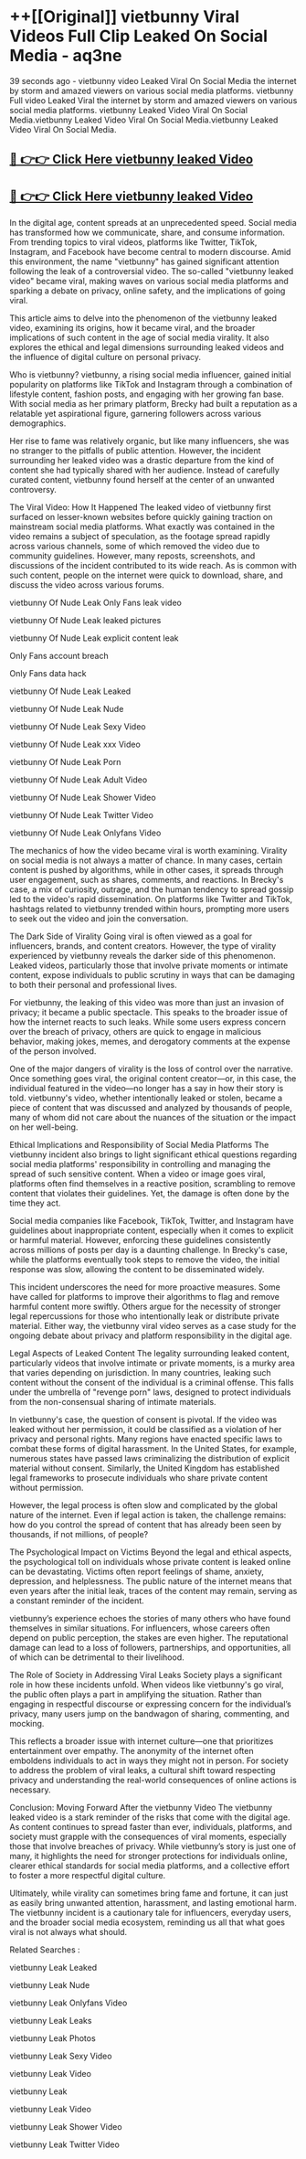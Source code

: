 # ++[[Original]] vietbunny Viral Videos Full Clip Leaked On Social Media - aq3ne<br>

39 seconds ago - vietbunny video Leaked Viral On Social Media the internet by storm and amazed viewers on various social media platforms.
vietbunny Full video Leaked Viral the internet by storm and amazed viewers on various social media platforms. vietbunny Leaked Video Viral On Social Media.vietbunny Leaked Video Viral On Social Media.vietbunny Leaked Video Viral On Social Media.<br>


## [🔴 👉👉 Click Here vietbunny leaked Video ](https://onlyclips.site?title=vietbunny&ref=git)

## [🔴 👉👉 Click Here vietbunny leaked Video ](https://onlyclips.site?title=vietbunny&ref=git)

In the digital age, content spreads at an unprecedented speed. Social media has transformed how we communicate, share, and consume information. From trending topics to viral videos, platforms like Twitter, TikTok, Instagram, and Facebook have become central to modern discourse. Amid this environment, the name "vietbunny" has gained significant attention following the leak of a controversial video. The so-called "vietbunny leaked video" became viral, making waves on various social media platforms and sparking a debate on privacy, online safety, and the implications of going viral.

This article aims to delve into the phenomenon of the vietbunny leaked video, examining its origins, how it became viral, and the broader implications of such content in the age of social media virality. It also explores the ethical and legal dimensions surrounding leaked videos and the influence of digital culture on personal privacy.

Who is vietbunny?
vietbunny, a rising social media influencer, gained initial popularity on platforms like TikTok and Instagram through a combination of lifestyle content, fashion posts, and engaging with her growing fan base. With social media as her primary platform, Brecky had built a reputation as a relatable yet aspirational figure, garnering followers across various demographics.

Her rise to fame was relatively organic, but like many influencers, she was no stranger to the pitfalls of public attention. However, the incident surrounding her leaked video was a drastic departure from the kind of content she had typically shared with her audience. Instead of carefully curated content, vietbunny found herself at the center of an unwanted controversy.

The Viral Video: How It Happened
The leaked video of vietbunny first surfaced on lesser-known websites before quickly gaining traction on mainstream social media platforms. What exactly was contained in the video remains a subject of speculation, as the footage spread rapidly across various channels, some of which removed the video due to community guidelines. However, many reposts, screenshots, and discussions of the incident contributed to its wide reach. As is common with such content, people on the internet were quick to download, share, and discuss the video across various forums.

vietbunny Of Nude Leak Only Fans leak video

vietbunny Of Nude Leak leaked pictures

vietbunny Of Nude Leak explicit content leak

Only Fans account breach

Only Fans data hack

vietbunny Of Nude Leak Leaked

vietbunny Of Nude Leak Nude

vietbunny Of Nude Leak Sexy Video

vietbunny Of Nude Leak xxx Video

vietbunny Of Nude Leak Porn

vietbunny Of Nude Leak Adult Video

vietbunny Of Nude Leak Shower Video

vietbunny Of Nude Leak Twitter Video

vietbunny Of Nude Leak Onlyfans Video

The mechanics of how the video became viral is worth examining. Virality on social media is not always a matter of chance. In many cases, certain content is pushed by algorithms, while in other cases, it spreads through user engagement, such as shares, comments, and reactions. In Brecky's case, a mix of curiosity, outrage, and the human tendency to spread gossip led to the video's rapid dissemination. On platforms like Twitter and TikTok, hashtags related to vietbunny trended within hours, prompting more users to seek out the video and join the conversation.

The Dark Side of Virality
Going viral is often viewed as a goal for influencers, brands, and content creators. However, the type of virality experienced by vietbunny reveals the darker side of this phenomenon. Leaked videos, particularly those that involve private moments or intimate content, expose individuals to public scrutiny in ways that can be damaging to both their personal and professional lives.

For vietbunny, the leaking of this video was more than just an invasion of privacy; it became a public spectacle. This speaks to the broader issue of how the internet reacts to such leaks. While some users express concern over the breach of privacy, others are quick to engage in malicious behavior, making jokes, memes, and derogatory comments at the expense of the person involved.

One of the major dangers of virality is the loss of control over the narrative. Once something goes viral, the original content creator—or, in this case, the individual featured in the video—no longer has a say in how their story is told. vietbunny's video, whether intentionally leaked or stolen, became a piece of content that was discussed and analyzed by thousands of people, many of whom did not care about the nuances of the situation or the impact on her well-being.

Ethical Implications and Responsibility of Social Media Platforms
The vietbunny incident also brings to light significant ethical questions regarding social media platforms' responsibility in controlling and managing the spread of such sensitive content. When a video or image goes viral, platforms often find themselves in a reactive position, scrambling to remove content that violates their guidelines. Yet, the damage is often done by the time they act.

Social media companies like Facebook, TikTok, Twitter, and Instagram have guidelines about inappropriate content, especially when it comes to explicit or harmful material. However, enforcing these guidelines consistently across millions of posts per day is a daunting challenge. In Brecky's case, while the platforms eventually took steps to remove the video, the initial response was slow, allowing the content to be disseminated widely.

This incident underscores the need for more proactive measures. Some have called for platforms to improve their algorithms to flag and remove harmful content more swiftly. Others argue for the necessity of stronger legal repercussions for those who intentionally leak or distribute private material. Either way, the vietbunny viral video serves as a case study for the ongoing debate about privacy and platform responsibility in the digital age.

Legal Aspects of Leaked Content
The legality surrounding leaked content, particularly videos that involve intimate or private moments, is a murky area that varies depending on jurisdiction. In many countries, leaking such content without the consent of the individual is a criminal offense. This falls under the umbrella of "revenge porn" laws, designed to protect individuals from the non-consensual sharing of intimate materials.

In vietbunny's case, the question of consent is pivotal. If the video was leaked without her permission, it could be classified as a violation of her privacy and personal rights. Many regions have enacted specific laws to combat these forms of digital harassment. In the United States, for example, numerous states have passed laws criminalizing the distribution of explicit material without consent. Similarly, the United Kingdom has established legal frameworks to prosecute individuals who share private content without permission.

However, the legal process is often slow and complicated by the global nature of the internet. Even if legal action is taken, the challenge remains: how do you control the spread of content that has already been seen by thousands, if not millions, of people?

The Psychological Impact on Victims
Beyond the legal and ethical aspects, the psychological toll on individuals whose private content is leaked online can be devastating. Victims often report feelings of shame, anxiety, depression, and helplessness. The public nature of the internet means that even years after the initial leak, traces of the content may remain, serving as a constant reminder of the incident.

vietbunny’s experience echoes the stories of many others who have found themselves in similar situations. For influencers, whose careers often depend on public perception, the stakes are even higher. The reputational damage can lead to a loss of followers, partnerships, and opportunities, all of which can be detrimental to their livelihood.

The Role of Society in Addressing Viral Leaks
Society plays a significant role in how these incidents unfold. When videos like vietbunny's go viral, the public often plays a part in amplifying the situation. Rather than engaging in respectful discourse or expressing concern for the individual’s privacy, many users jump on the bandwagon of sharing, commenting, and mocking.

This reflects a broader issue with internet culture—one that prioritizes entertainment over empathy. The anonymity of the internet often emboldens individuals to act in ways they might not in person. For society to address the problem of viral leaks, a cultural shift toward respecting privacy and understanding the real-world consequences of online actions is necessary.

Conclusion: Moving Forward After the vietbunny Video
The vietbunny leaked video is a stark reminder of the risks that come with the digital age. As content continues to spread faster than ever, individuals, platforms, and society must grapple with the consequences of viral moments, especially those that involve breaches of privacy. While vietbunny’s story is just one of many, it highlights the need for stronger protections for individuals online, clearer ethical standards for social media platforms, and a collective effort to foster a more respectful digital culture.

Ultimately, while virality can sometimes bring fame and fortune, it can just as easily bring unwanted attention, harassment, and lasting emotional harm. The vietbunny incident is a cautionary tale for influencers, everyday users, and the broader social media ecosystem, reminding us all that what goes viral is not always what should.

Related Searches :

vietbunny Leak Leaked

vietbunny Leak Nude

vietbunny Leak Onlyfans Video

vietbunny Leak Leaks

vietbunny Leak Photos

vietbunny Leak Sexy Video

vietbunny Leak Video

vietbunny Leak

vietbunny Leak Video

vietbunny Leak Shower Video

vietbunny Leak Twitter Video


